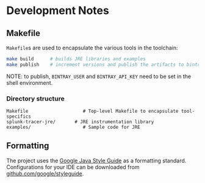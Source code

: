 # Development Notes

## Makefile

`Makefile`s are used to encapsulate the various tools in the toolchain:

```bash
make build      # builds JRE libraries and examples
make publish    # increment versions and publish the artifacts to bintray
```

NOTE: to publish, `BINTRAY_USER` and `BINTRAY_API_KEY` need to be set in the shell environment.

###  Directory structure

```
Makefile                    # Top-level Makefile to encapsulate tool-specifics
splunk-tracer-jre/       # JRE instrumentation library
examples/                   # Sample code for JRE
```

## Formatting

The project uses the [Google Java Style Guide](https://google.github.io/styleguide/javaguide.html) as a formatting standard. Configurations for your IDE can be downloaded from [github.com/google/styleguide](https://github.com/google/styleguide).